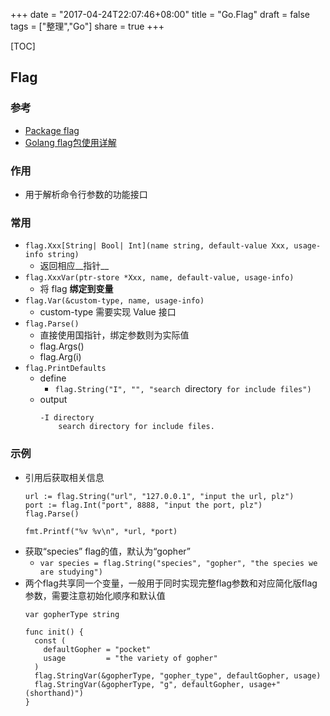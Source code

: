 +++
date = "2017-04-24T22:07:46+08:00"
title = "Go.Flag"
draft = false
tags = ["整理","Go"]
share = true
+++

[TOC]

## Flag

### 参考
- [Package flag](https://golang.org/pkg/flag/ )
- [Golang flag包使用详解](http://faberliu.github.io/2014/11/12/Golang-flag%E5%8C%85%E4%BD%BF%E7%94%A8%E8%AF%A6%E8%A7%A3-%E4%B8%80/ )


### 作用
- 用于解析命令行参数的功能接口

### 常用
- `flag.Xxx[String| Bool| Int](name string, default-value Xxx, usage-info string)`
    + 返回相应__指针__
- `flag.XxxVar(ptr-store *Xxx, name, default-value, usage-info)`
    + 将 flag __绑定到变量__
- `flag.Var(&custom-type, name, usage-info)`
    + custom-type 需要实现 Value 接口
- `flag.Parse()`
    + 直接使用国指针，绑定参数则为实际值
    + flag.Args()
    + flag.Arg(i)
- `flag.PrintDefaults`
    + define
        * `flag.String("I", "", "search `directory` for include files")`
    + output
        ```
        -I directory
            search directory for include files.
        ```

### 示例
- 引用后获取相关信息
    ```
    url := flag.String("url", "127.0.0.1", "input the url, plz")
    port := flag.Int("port", 8888, "input the port, plz")
    flag.Parse()

    fmt.Printf("%v %v\n", *url, *port)
    ```
- 获取“species” flag的值，默认为“gopher”
    + `var species = flag.String("species", "gopher", "the species we are studying")`
-  两个flag共享同一个变量，一般用于同时实现完整flag参数和对应简化版flag参数，需要注意初始化顺序和默认值
    ```
    var gopherType string

    func init() {
      const (
        defaultGopher = "pocket"
        usage         = "the variety of gopher"
      )
      flag.StringVar(&gopherType, "gopher_type", defaultGopher, usage)
      flag.StringVar(&gopherType, "g", defaultGopher, usage+"(shorthand)")
    }
    ```
